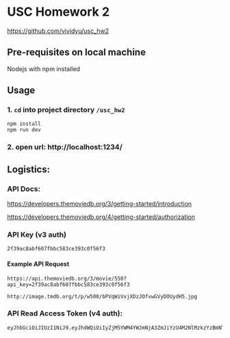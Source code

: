 # USC Homework 2
https://github.com/vividyu/usc_hw2

## Pre-requisites on local machine
Nodejs with npm installed

## Usage

### 1. `cd` into project directory `/usc_hw2`
```
npm install
npm run dev
```

### 2. open url: http://localhost:1234/

## Logistics:

### API Docs:
https://developers.themoviedb.org/3/getting-started/introduction

https://developers.themoviedb.org/4/getting-started/authorization

### API Key (v3 auth)
```
2f39ac8abf607fbbc583ce393c0f56f3
```
#### Example API Request
```
https://api.themoviedb.org/3/movie/550?api_key=2f39ac8abf607fbbc583ce393c0f56f3

http://image.tmdb.org/t/p/w500/bPVqWiVxjXDzJOfvwGVyDOUydH5.jpg
```

### API Read Access Token (v4 auth):
```
eyJhbGciOiJIUzI1NiJ9.eyJhdWQiOiIyZjM5YWM4YWJmNjA3ZmJiYzU4M2NlMzkzYzBmNTZmMyIsInN1YiI6IjY0MThiYWRiZmU1YzkxMDA4M2JkZTFlNCIsInNjb3BlcyI6WyJhcGlfcmVhZCJdLCJ2ZXJzaW9uIjoxfQ.zPutmKSJJHTp8AxSAPJQcFq6JSCvcgUZTR3C7DDftSA
```
